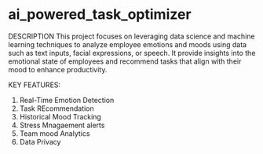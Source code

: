 # ai_powered_task_optimizer
DESCRIPTION
This project focuses on leveraging data  science and machine learning  techniques to analyze employee  emotions and moods using data such as  text inputs, facial expressions, or speech. It provide insights into the  emotional state of employees and  recommend tasks that align with their  mood to enhance productivity.

KEY FEATURES:
1) Real-Time Emotion Detection
2) Task REcommendation
3) Historical Mood Tracking
4) Stress Mnagaement alerts
5) Team mood Analytics
6) Data Privacy
